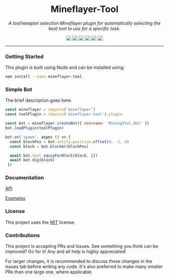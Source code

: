 <h1 align="center">Mineflayer-Tool</h1>
<p align="center"><i>A tool/weapon selection Mineflayer plugin for automatically selecting the best tool to use for a specific task.</i></p>

<p align="center">
  <img src="https://github.com/TheDudeFromCI/mineflayer-tool/workflows/Build/badge.svg" />
  <img src="https://img.shields.io/npm/v/mineflayer-tool" />
  <img src="https://img.shields.io/github/repo-size/TheDudeFromCI/mineflayer-tool" />
  <img src="https://img.shields.io/npm/dm/mineflayer-tool" />
  <img src="https://img.shields.io/github/contributors/TheDudeFromCI/mineflayer-tool" />
  <img src="https://img.shields.io/github/license/TheDudeFromCI/mineflayer-tool" />
</p>

---

### Getting Started

This plugin is built using Node and can be installed using:
```bash
npm install --save mineflayer-tool
```

### Simple Bot

The brief description goes here.

```js
const mineflayer = require('mineflayer')
const toolPlugin = require('mineflayer-tool').plugin

const bot = mineflayer.createBot({ username: 'MiningTool_Bot' })
bot.loadPlugin(toolPlugin)

bot.on('spawn', async () => {
  const blockPos = bot.entity.position.offset(0, -1, 0)
  const block = bot.blockAt(blockPos)

  await bot.tool.equipForBlock(block, {})
  await bot.dig(block)
 })
```

### Documentation

[API](https://github.com/TheDudeFromCI/mineflayer-tool/blob/master/docs/api.md)

[Examples](https://github.com/TheDudeFromCI/mineflayer-tool/tree/master/examples)

### License

This project uses the [MIT](https://github.com/TheDudeFromCI/mineflayer-tool/blob/master/LICENSE) license.

### Contributions

This project is accepting PRs and Issues. See something you think can be improved? Go for it! Any and all help is highly appreciated!

For larger changes, it is recommended to discuss these changes in the issues tab before writing any code. It's also preferred to make many smaller PRs than one large one, where applicable.
